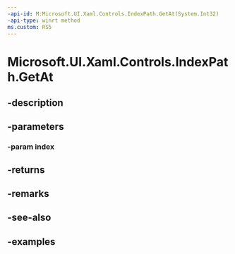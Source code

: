```yaml
---
-api-id: M:Microsoft.UI.Xaml.Controls.IndexPath.GetAt(System.Int32)
-api-type: winrt method
ms.custom: RS5
---
```


<!-- Method syntax.
public int IndexPath.GetAt(Int32 index)
-->

# Microsoft.UI.Xaml.Controls.IndexPath.GetAt

## -description

## -parameters
### -param index

## -returns

## -remarks

## -see-also

## -examples

